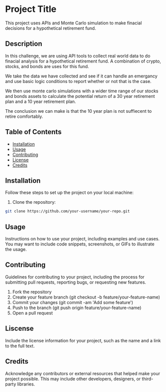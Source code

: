 # Project Title

This project uses APIs and Monte Carlo simulation to make finacial decisions for a hypothetical retirement fund.

## Description

In this challenge, we are using API tools to collect real world data to do finacial analysis for a hypothetical retirement fund. A combination of crypto, stocks, and bonds are uses for this fund.

We take the data we have collected and see if it can handle an emergancy and use basic logic conditions to report whether or not that is the case.

We then use monte carlo simulations with a wider time range of our stocks and bonds assets to calculate the potential return of a 30 year retirement plan and a 10 year retirement plan. 

The conclusion we can make is that the 10 year plan is not suffiecent to retire comfortably.

## Table of Contents

- [Installation](#installation)
- [Usage](#usage)
- [Contributing](#contributing)
- [License](#license)
- [Credits](#credits)

## Installation

Follow these steps to set up the project on your local machine:

1. Clone the repository:

```bash
git clone https://github.com/your-username/your-repo.git
```

## Usage

Instructions on how to use your project, including examples and use cases. You may want to include code snippets, screenshots, or GIFs to illustrate the usage.

## Contributing

Guidelines for contributing to your project, including the process for submitting pull requests, reporting bugs, or requesting new features.

1. Fork the repository
2. Create your feature branch (git checkout -b feature/your-feature-name)
3. Commit your changes (git commit -am 'Add some feature')
4. Push to the branch (git push origin feature/your-feature-name)
5. Open a pull request

## Liscense 

Include the license information for your project, such as the name and a link to the full text.

## Credits

Acknowledge any contributors or external resources that helped make your project possible. This may include other developers, designers, or third-party libraries.